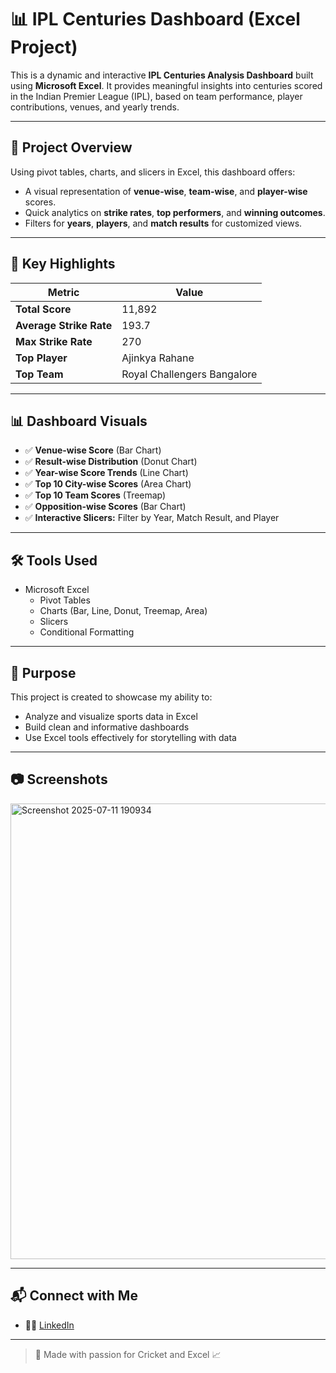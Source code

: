 # 📊 IPL Centuries Dashboard (Excel Project)

This is a dynamic and interactive **IPL Centuries Analysis Dashboard** built using **Microsoft Excel**. It provides meaningful insights into centuries scored in the Indian Premier League (IPL), based on team performance, player contributions, venues, and yearly trends.

---

## 🚀 Project Overview

Using pivot tables, charts, and slicers in Excel, this dashboard offers:
- A visual representation of **venue-wise**, **team-wise**, and **player-wise** scores.
- Quick analytics on **strike rates**, **top performers**, and **winning outcomes**.
- Filters for **years**, **players**, and **match results** for customized views.

---

## 📌 Key Highlights

| Metric | Value |
|--------|-------|
| **Total Score** | 11,892 |
| **Average Strike Rate** | 193.7 |
| **Max Strike Rate** | 270 |
| **Top Player** | Ajinkya Rahane |
| **Top Team** | Royal Challengers Bangalore |

---

## 📊 Dashboard Visuals

- ✅ **Venue-wise Score** (Bar Chart)
- ✅ **Result-wise Distribution** (Donut Chart)
- ✅ **Year-wise Score Trends** (Line Chart)
- ✅ **Top 10 City-wise Scores** (Area Chart)
- ✅ **Top 10 Team Scores** (Treemap)
- ✅ **Opposition-wise Scores** (Bar Chart)
- ✅ **Interactive Slicers:** Filter by Year, Match Result, and Player

---

## 🛠️ Tools Used

- Microsoft Excel
  - Pivot Tables
  - Charts (Bar, Line, Donut, Treemap, Area)
  - Slicers
  - Conditional Formatting

---

## 🎯 Purpose

This project is created to showcase my ability to:
- Analyze and visualize sports data in Excel
- Build clean and informative dashboards
- Use Excel tools effectively for storytelling with data

---

## 📷 Screenshots

<img width="1125" height="729" alt="Screenshot 2025-07-11 190934" src="https://github.com/user-attachments/assets/fc8b2c81-bc2e-45b0-88d5-25b311755e7e" />


---

## 📬 Connect with Me

- 👩‍💻 [LinkedIn](https://www.linkedin.com/in/abhipsa-dash-614738322/)  

---

> 🏏 Made with passion for Cricket and Excel 📈
